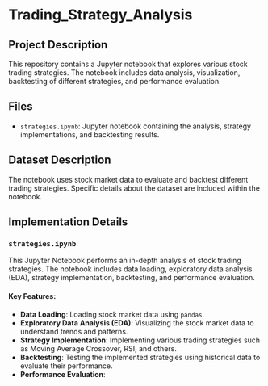 ﻿# Trading_Strategy_Analysis
## Project Description
This repository contains a Jupyter notebook that explores various stock trading strategies. The notebook includes data analysis, visualization, backtesting of different strategies, and performance evaluation.

## Files
- `strategies.ipynb`: Jupyter notebook containing the analysis, strategy implementations, and backtesting results.

## Dataset Description
The notebook uses stock market data to evaluate and backtest different trading strategies. Specific details about the dataset are included within the notebook.

## Implementation Details

### `strategies.ipynb`
This Jupyter Notebook performs an in-depth analysis of stock trading strategies. The notebook includes data loading, exploratory data analysis (EDA), strategy implementation, backtesting, and performance evaluation.

#### Key Features:
- **Data Loading**: Loading stock market data using `pandas`.
- **Exploratory Data Analysis (EDA)**: Visualizing the stock market data to understand trends and patterns.
- **Strategy Implementation**: Implementing various trading strategies such as Moving Average Crossover, RSI, and others.
- **Backtesting**: Testing the implemented strategies using historical data to evaluate their performance.
- **Performance Evaluation**:
